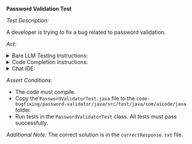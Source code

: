 **Password Validation Test**

*Test Description:*

A developer is trying to fix a bug related to password validation.

*Act:*

<details> 
<summary>Bare LLM Testing Instructions:</summary>

- Open the `prompt.txt` file.
- Copy a question located in the `prompt.txt` file to the chat window.
- Submit the question.
- Open the project `code-bugfixing/password-validator/java`.
- Open the `PasswordValidator` class.
- Change the `PASSWORD_REGEX` variable to the suggested variable.
</details>

<details> 
<summary>Code Completion Instructions:</summary>

- Open the project `code-bugfixing/password-validator/java`.
- Open the `PasswordValidator` class.
- Remove the value of the `PASSWORD_REGEX` variable.
- Move the cursor to the end of the following line:

```java
private static final String PASSWORD_REGEX = 
```

- Wait for the suggestion.
- Accept a sequence of suggestions using the TAB and ENTER keys.
</details>

<details> 
<summary>Chat IDE:</summary>

- Open the project `code-bugfixing/password-validator/java`.
- Open the `PasswordValidator` class.
- Type the following in the chat window:

```
Rewrite the PASSWORD_REGEX regular expression variable to fix the bug
```

- Change the `PASSWORD_REGEX` variable to the suggested variable.
</details>

*Assert Conditions:*
- The code must compile.
- Copy the `PasswordValidatorTest.java` file to the `code-bugfixing/password-validator/java/src/test/java/com/aicode/java` folder.
- Run tests in the `PasswordValidatorTest` class. All tests must pass successfully.

*Additional Note:* The correct solution is in the `correctResponse.txt` file.